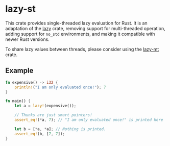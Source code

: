 # lazy-st

This crate provides single-threaded lazy evaluation for Rust.
It is an adaptation of the [lazy](https://github.com/reem/rust-lazy) crate,
removing support for multi-threaded operation,
adding support for `no_std` environments, and
making it compatible with newer Rust versions.

To share lazy values between threads, please consider using
the [lazy-mt](https://github.com/01mf02/lazy-mt) crate.

## Example

~~~ rust
fn expensive() -> i32 {
    println!("I am only evaluated once!"); 7
}

fn main() {
    let a = lazy!(expensive());

    // Thunks are just smart pointers!
    assert_eq!(*a, 7); // "I am only evaluated once!" is printed here

    let b = [*a, *a]; // Nothing is printed.
    assert_eq!(b, [7, 7]);
}
~~~
